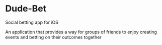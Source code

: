 # Dude-Bet
Social betting app for iOS

An application that provides a way for groups of friends to enjoy creating events and betting on their outcomes together
